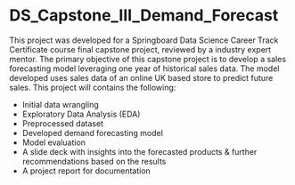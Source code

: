 # DS_Capstone_III_Demand_Forecast
This project was developed for a Springboard Data Science Career Track Certificate course final capstone project, reviewed by a industry expert mentor.
The primary objective of this capstone project is to develop a sales forecasting model leveraging one year of historical sales data. The model developed uses sales data of an online UK based store to predict future sales. 
This project will contains the following:
* Initial data wrangling
* Exploratory Data Analysis (EDA)
* Preprocessed dataset
* Developed demand forecasting model
* Model evaluation 
* A slide deck with insights into the forecasted products & further recommendations based on the results
* A project report for documentation

